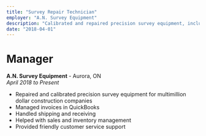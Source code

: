 ```yaml
---
title: "Survey Repair Technician"
employer: "A.N. Survey Equipment"
description: "Calibrated and repaired precision survey equipment, including lasers and theodolites"
date: "2018-04-01"
---
```

# Manager

**A.N. Survey Equipment** - Aurora, ON  
*April 2018 to Present*  
- Repaired and calibrated precision survey equipment for multimillion dollar construction companies
- Managed invoices in QuickBooks  
- Handled shipping and receiving  
- Helped with sales and inventory management  
- Provided friendly customer service support  
